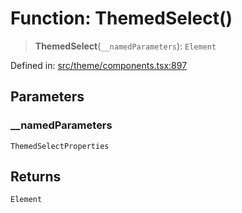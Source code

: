 # Function: ThemedSelect()

> **ThemedSelect**(`__namedParameters`): `Element`

Defined in: [src/theme/components.tsx:897](https://github.com/Nick2bad4u/Uptime-Watcher/blob/2a45eeb1723f8f7089001af2c92aa07d82dfe7e4/src/theme/components.tsx#L897)

## Parameters

### \_\_namedParameters

`ThemedSelectProperties`

## Returns

`Element`
